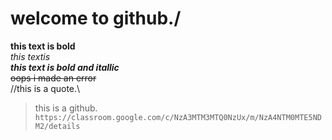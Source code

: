 # welcome to github./
**this  text is bold**\
_this  textis_\
_**this text is bold and itallic**_\
~~oops i made an error~~\
//this is a quote.\
>this is a github.\
```https://classroom.google.com/c/NzA3MTM3MTQ0NzUx/m/NzA4NTM0MTE5NDM2/details```



